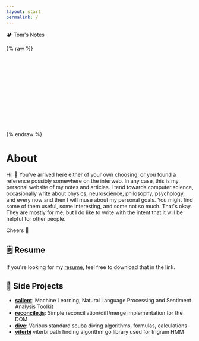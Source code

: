 ```yaml
---
layout: start
permalink: /
---
```


🏕 Tom's Notes

{% raw %}
<script type="text/javascript" src="/assets/packages/particles.js/particles.min.js"></script>
<div id="particles-js" style="height: 200px;">
</div>
<script type="text/javascript">
    particlesJS.load('particles-js', '/assets/packages/particles.js/particles.json', function() {
        console.log('loaded!');
    });
</script>
{% endraw %}

# About

Hi! 👋 You've arrived here either of your own choosing, or you found a reference possibly somewhere on the interweb. In any case, this is my
personal website of my notes and articles. I tend towards computer science, occasionally write about physics, neuroscience, philosophy, psychology, and every now and then I will muse about my personal goals. You might find some of them useful, some interesting, and some not so much. That's okay. They are mostly for me, but I do like to write with the intent that it will be helpful for other people.

Cheers 🍻

## 🗒 Resume

If you're looking for my [resume](/assets/resume.pdf), feel free to download that in the link.

## 🚀 Side Projects

* **[salient](https://github.com/nyxtom/salient)**: Machine Learning, Natural Language Processing and Sentiment Analysis Toolkit
* **[reconcile.js](https://github.com/nyxtom/reconcile)**: Simple reconciliation/diff/merge implementation for the DOM
* **[dive](https://github.com/nyxtom/dive)**: Various standard scuba diving algorithms, formulas, calculations
* **[viterbi](https://github.com/nyxtom/viterbi)** viterbi path finding algorithm go library used for trigram HMM
